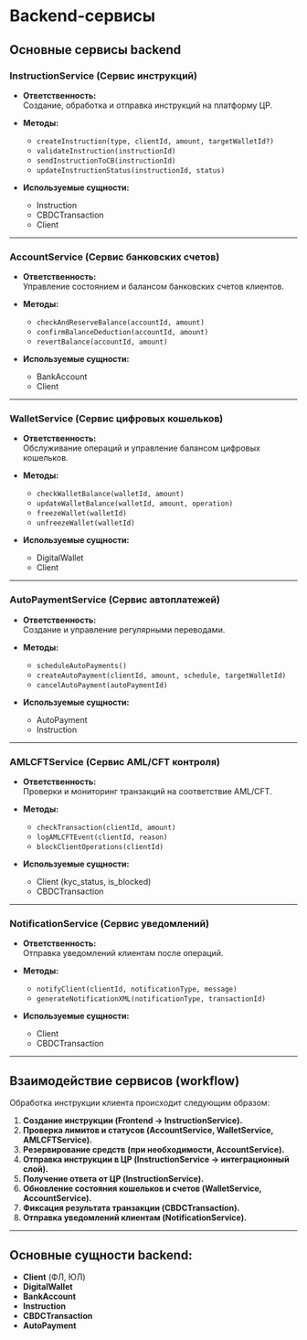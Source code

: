 # Backend-сервисы

## Основные сервисы backend

### InstructionService (Сервис инструкций)

- **Ответственность:**  
  Создание, обработка и отправка инструкций на платформу ЦР.

- **Методы:**  
  - `createInstruction(type, clientId, amount, targetWalletId?)`
  - `validateInstruction(instructionId)`
  - `sendInstructionToCB(instructionId)`
  - `updateInstructionStatus(instructionId, status)`
  
- **Используемые сущности:**  
  - Instruction
  - CBDCTransaction
  - Client

---

### AccountService (Сервис банковских счетов)

- **Ответственность:**  
  Управление состоянием и балансом банковских счетов клиентов.

- **Методы:**  
  - `checkAndReserveBalance(accountId, amount)`
  - `confirmBalanceDeduction(accountId, amount)`
  - `revertBalance(accountId, amount)`

- **Используемые сущности:**  
  - BankAccount
  - Client

---

### WalletService (Сервис цифровых кошельков)

- **Ответственность:**  
  Обслуживание операций и управление балансом цифровых кошельков.

- **Методы:**  
  - `checkWalletBalance(walletId, amount)`
  - `updateWalletBalance(walletId, amount, operation)`
  - `freezeWallet(walletId)`
  - `unfreezeWallet(walletId)`

- **Используемые сущности:**  
  - DigitalWallet
  - Client

---

### AutoPaymentService (Сервис автоплатежей)

- **Ответственность:**  
  Создание и управление регулярными переводами.

- **Методы:**  
  - `scheduleAutoPayments()`
  - `createAutoPayment(clientId, amount, schedule, targetWalletId)`
  - `cancelAutoPayment(autoPaymentId)`

- **Используемые сущности:**  
  - AutoPayment
  - Instruction

---

### AMLCFTService (Сервис AML/CFT контроля)

- **Ответственность:**  
  Проверки и мониторинг транзакций на соответствие AML/CFT.

- **Методы:**  
  - `checkTransaction(clientId, amount)`
  - `logAMLCFTEvent(clientId, reason)`
  - `blockClientOperations(clientId)`

- **Используемые сущности:**  
  - Client (kyc_status, is_blocked)
  - CBDCTransaction

---

### NotificationService (Сервис уведомлений)

- **Ответственность:**  
  Отправка уведомлений клиентам после операций.

- **Методы:**  
  - `notifyClient(clientId, notificationType, message)`
  - `generateNotificationXML(notificationType, transactionId)`

- **Используемые сущности:**  
  - Client
  - CBDCTransaction

---

## Взаимодействие сервисов (workflow)

Обработка инструкции клиента происходит следующим образом:

1. **Создание инструкции (Frontend → InstructionService).**
2. **Проверка лимитов и статусов (AccountService, WalletService, AMLCFTService).**
3. **Резервирование средств (при необходимости, AccountService).**
4. **Отправка инструкции в ЦР (InstructionService → интеграционный слой).**
5. **Получение ответа от ЦР (InstructionService).**
6. **Обновление состояния кошельков и счетов (WalletService, AccountService).**
7. **Фиксация результата транзакции (CBDCTransaction).**
8. **Отправка уведомлений клиентам (NotificationService).**

---

## Основные сущности backend:

- **Client** (ФЛ, ЮЛ)
- **DigitalWallet**
- **BankAccount**
- **Instruction**
- **CBDCTransaction**
- **AutoPayment**
